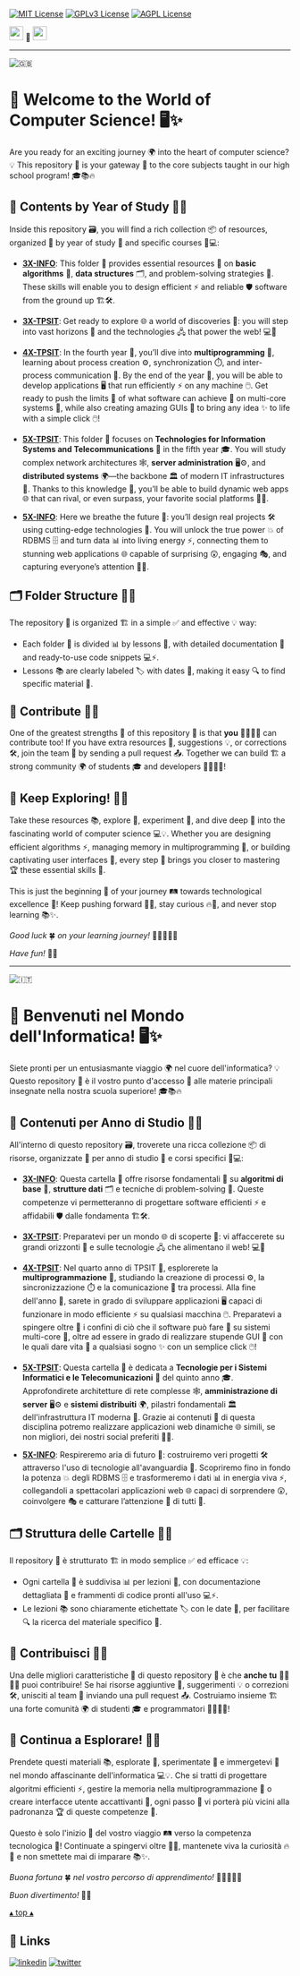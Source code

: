 [![MIT License](https://img.shields.io/badge/License-MIT-green.svg)](https://choosealicense.com/licenses/mit/)
[![GPLv3 License](https://img.shields.io/badge/License-GPL%20v3-yellow.svg)](https://opensource.org/licenses/)
[![AGPL License](https://img.shields.io/badge/license-AGPL-blue.svg)](http://www.gnu.org/licenses/agpl-3.0)

<a name="TOP"></a>

<a href="#IT"><img style="height:25px" src="https://em-content.zobj.net/thumbs/60/whatsapp/352/flag-italy_1f1ee-1f1f9.png" /></a>
🤍
<a href="#EN"><img style="height:25px" src="https://em-content.zobj.net/thumbs/60/whatsapp/352/flag-united-kingdom_1f1ec-1f1e7.png" /></a>

<hr />

![🇬🇧](https://em-content.zobj.net/thumbs/60/whatsapp/352/flag-united-kingdom_1f1ec-1f1e7.png) <a name="EN"></A>

<!-- English -->

# 🚀 Welcome to the World of Computer Science! 🖥️✨

Are you ready for an exciting journey 🌍 into the heart of computer science? 💡 This repository 📂 is your gateway 🔑 to the core subjects taught in our high school program! 🎓📚🔥

## 📂 Contents by Year of Study 📅✨

Inside this repository 🗃️, you will find a rich collection 📦 of resources, organized 📑 by year of study 🎯 and specific courses 🧭💻:

- [**3X-INFO**](./3X-INFO): This folder 📁 provides essential resources 🧱 on **basic algorithms** 🤖, **data structures** 🗂️, and problem-solving strategies 🧩. These skills will enable you to design efficient ⚡ and reliable 🛡️ software from the ground up 🏗️🛠️.

- [**3X-TPSIT**](./3X-TPSIT): Get ready to explore 🌐 a world of discoveries 🌟: you will step into vast horizons 🌅 and the technologies 🖧 that power the web! 💻🚀

- [**4X-TPSIT**](./4X-TPSIT): In the fourth year 📘, you’ll dive into **multiprogramming** 🧠, learning about process creation ⚙️, synchronization ⏱️, and inter-process communication 📡. By the end of the year 🏁, you will be able to develop applications 🖥️ that run efficiently ⚡ on any machine 🖱️. Get ready to push the limits 🚀 of what software can achieve 💾 on multi-core systems 🧩, while also creating amazing GUIs 🎨 to bring any idea ✨ to life with a simple click 🖱️!

- [**5X-TPSIT**](./5X-TPSIT): This folder 📂 focuses on **Technologies for Information Systems and Telecommunications** 📡 in the fifth year 🎓. You will study complex network architectures 🕸️, **server administration** 🖥️⚙️, and **distributed systems** 🌍—the backbone 🏛️ of modern IT infrastructures 💾. Thanks to this knowledge 📘, you’ll be able to build dynamic web apps 🌐 that can rival, or even surpass, your favorite social platforms 📱🔥.

- [**5X-INFO**](./5X-INFO): Here we breathe the future 🌌: you’ll design real projects 🛠️ using cutting-edge technologies 🤖. You will unlock the true power 💥 of RDBMS 🗄️ and turn data 📊 into living energy ⚡, connecting them to stunning web applications 🌐 capable of surprising 😲, engaging 🎭, and capturing everyone’s attention 👀🎉.

## 🗂 Folder Structure 📁✨

The repository 📂 is organized 🏗️ in a simple ✅ and effective 💡 way:

- Each folder 📁 is divided 📊 by lessons 📖, with detailed documentation 📝 and ready-to-use code snippets 💻⚡.
- Lessons 📚 are clearly labeled 🏷️ with dates 📅, making it easy 🔍 to find specific material 🎯.

## 📝 Contribute 🤝🚀

One of the greatest strengths 🌟 of this repository 📂 is that **you** 🙋‍♂️🙋‍♀️ can contribute too! If you have extra resources 📘, suggestions 💡, or corrections 🛠️, join the team 👥 by sending a pull request 📤. Together we can build 🏗️ a strong community 🌍 of students 🎓 and developers 👨‍💻👩‍💻!

## 🌟 Keep Exploring! 🔎✨

Take these resources 📚, explore 🧭, experiment 🧪, and dive deep 🌊 into the fascinating world of computer science 💻💡. Whether you are designing efficient algorithms ⚡, managing memory in multiprogramming 🧠, or building captivating user interfaces 🎨, every step 👣 brings you closer to mastering 🏆 these essential skills 🔧.

This is just the beginning 🌱 of your journey 🛤️ towards technological excellence 🚀! Keep pushing forward 🚀🔥, stay curious 🔥🤔, and never stop learning 📚✨.

*Good luck* 🍀 *on your learning journey!* 🚀👨‍💻👩‍💻

*Have fun!* 🎉😃

<hr/>

![🇮🇹](https://em-content.zobj.net/thumbs/60/whatsapp/352/flag-italy_1f1ee-1f1f9.png) <a name="IT"></A>

<!-- Italian -->

# 🚀 Benvenuti nel Mondo dell'Informatica! 🖥️✨

Siete pronti per un entusiasmante viaggio 🌍 nel cuore dell'informatica? 💡 Questo repository 📂 è il vostro punto d'accesso 🔑 alle materie principali insegnate nella nostra scuola superiore! 🎓📚🔥

## 📂 Contenuti per Anno di Studio 📅✨

All'interno di questo repository 🗃️, troverete una ricca collezione 📦 di risorse, organizzate 📑 per anno di studio 🎯 e corsi specifici 🧭💻:

- [**3X-INFO**](./3X-INFO): Questa cartella 📁 offre risorse fondamentali 🧱 su **algoritmi di base** 🤖, **strutture dati** 🗂️ e tecniche di problem-solving 🧩. Queste competenze vi permetteranno di progettare software efficienti ⚡ e affidabili 🛡️ dalle fondamenta 🏗️🛠️.

- [**3X-TPSIT**](./3X-TPSIT): Preparatevi per un mondo 🌐 di scoperte 🌟: vi affaccerete su grandi orizzonti 🌅 e sulle tecnologie 🖧 che alimentano il web! 💻🚀

- [**4X-TPSIT**](./4X-TPSIT): Nel quarto anno di TPSIT 📘, esplorerete la **multiprogrammazione** 🧠, studiando la creazione di processi ⚙️, la sincronizzazione ⏱️ e la comunicazione 📡 tra processi. Alla fine dell'anno 🏁, sarete in grado di sviluppare applicazioni 🖥️ capaci di funzionare in modo efficiente ⚡ su qualsiasi macchina 🖱️. Preparatevi a spingere oltre 🚀 i confini di ciò che il software può fare 💾 su sistemi multi-core 🧩, oltre ad essere in grado di realizzare stupende GUI 🎨 con le quali dare vita 🌟 a qualsiasi sogno ✨ con un semplice click 🖱️!

- [**5X-TPSIT**](./5X-TPSIT): Questa cartella 📂 è dedicata a **Tecnologie per i Sistemi Informatici e le Telecomunicazioni** 📡 del quinto anno 🎓. Approfondirete architetture di rete complesse 🕸️, **amministrazione di server** 🖥️⚙️ e **sistemi distribuiti** 🌍, pilastri fondamentali 🏛️ dell'infrastruttura IT moderna 💾. Grazie ai contenuti 📘 di questa disciplina potremo realizzare applicazioni web dinamiche 🌐 simili, se non migliori, dei nostri social preferiti 📱🔥.

- [**5X-INFO**](./5X-INFO): Respireremo aria di futuro 🌌: costruiremo veri progetti 🛠️ attraverso l'uso di tecnologie all'avanguardia 🤖. Scopriremo fino in fondo la potenza 💥 degli RDBMS 🗄️ e trasformeremo i dati 📊 in energia viva ⚡, collegandoli a spettacolari applicazioni web 🌐 capaci di sorprendere 😲, coinvolgere 🎭 e catturare l’attenzione 👀 di tutti 🎉.

## 🗂 Struttura delle Cartelle 📁✨

Il repository 📂 è strutturato 🏗️ in modo semplice ✅ ed efficace 💡:

- Ogni cartella 📁 è suddivisa 📊 per lezioni 📖, con documentazione dettagliata 📝 e frammenti di codice pronti all'uso 💻⚡.
- Le lezioni 📚 sono chiaramente etichettate 🏷️ con le date 📅, per facilitare 🔍 la ricerca del materiale specifico 🎯.

## 📝 Contribuisci 🤝🚀

Una delle migliori caratteristiche 🌟 di questo repository 📂 è che **anche tu** 🙋‍♂️🙋‍♀️ puoi contribuire! Se hai risorse aggiuntive 📘, suggerimenti 💡 o correzioni 🛠️, unisciti al team 👥 inviando una pull request 📤. Costruiamo insieme 🏗️ una forte comunità 🌍 di studenti 🎓 e programmatori 👨‍💻👩‍💻!

## 🌟 Continua a Esplorare! 🔎✨

Prendete questi materiali 📚, esplorate 🧭, sperimentate 🧪 e immergetevi 🌊 nel mondo affascinante dell'informatica 💻💡. Che si tratti di progettare algoritmi efficienti ⚡, gestire la memoria nella multiprogrammazione 🧠 o creare interfacce utente accattivanti 🎨, ogni passo 👣 vi porterà più vicini alla padronanza 🏆 di queste competenze 🔧.

Questo è solo l'inizio 🌱 del vostro viaggio 🛤️ verso la competenza tecnologica 🚀! Continuate a spingervi oltre 🚀🔥, mantenete viva la curiosità 🔥🤔 e non smettete mai di imparare 📚✨.

*Buona fortuna* 🍀 *nel vostro percorso di apprendimento!* 🚀👨‍💻👩‍💻

*Buon divertimento!* 🎉😃

<a href="#TOP">&utrif; top &utrif;</a>

## 🔗 Links
[![linkedin](https://img.shields.io/badge/linkedin-0A66C2?style=for-the-badge&logo=linkedin&logoColor=white)](https://www.linkedin.com/in/biagio-rosario-greco-77145774/)
[![twitter](https://img.shields.io/badge/twitter-1DA1F2?style=for-the-badge&logo=twitter&logoColor=white)](https://twitter.com/birg_81)